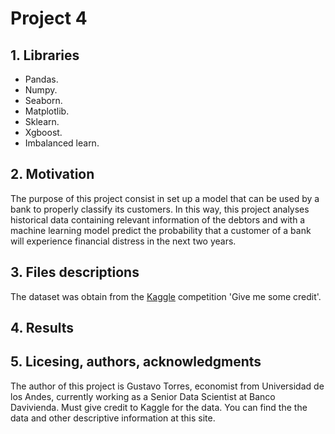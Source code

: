 # Project 4

## 1. Libraries
- Pandas.
- Numpy.
- Seaborn.
- Matplotlib.
- Sklearn.
- Xgboost.
- Imbalanced learn.

## 2. Motivation
The purpose of this project consist in set up a model that can be used by a bank to properly classify its customers. In this way, this project analyses historical data containing relevant information of the debtors and with a machine learning model predict the probability that a customer of a bank will experience financial distress in the next two years.

## 3. Files descriptions
The dataset was obtain from the [Kaggle](https://www.kaggle.com/c/GiveMeSomeCredit) competition 'Give me some credit'.

## 4. Results



## 5. Licesing, authors, acknowledgments
The author of this project is Gustavo Torres, economist from Universidad de los Andes, currently working as a Senior Data Scientist at Banco Davivienda. Must give credit to Kaggle for the data. You can find the the data and other descriptive information at this site.
